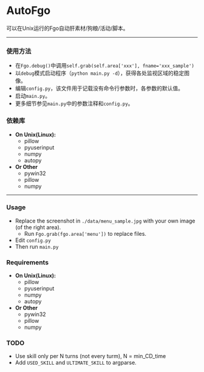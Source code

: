# AutoFgo
可以在Unix运行的Fgo自动肝素材/狗粮/活动/脚本。

---

### 使用方法

- 在`Fgo.debug()`中调用`self.grab(self.area['xxx'], fname='xxx_sample')`
- 以`debug`模式启动程序（`python main.py -d`），获得各处监视区域的稳定图像。
- 编辑`config.py`，该文件用于记载没有命令行参数时，各参数的默认值。
- 启动`main.py`。
- 更多细节参见`main.py`中的参数注释和`config.py`。

### 依赖库

- **On Unix(Linux):**
  - pillow 
  - pyuserinput
  - numpy 
  - autopy
- **Or Other**
  - pywin32
  - pillow
  - numpy

---

### Usage 

- Replace the screenshot in `./data/menu_sample.jpg` with your own image (of the right area).
  - Run `Fgo.grab(fgo.area['menu'])` to replace files.
- Edit `config.py`
- Then run `main.py`

### Requirements

- **On Unix(Linux):**
  - pillow 
  - pyuserinput
  - numpy 
  - autopy
- **Or Other**
  - pywin32
  - pillow
  - numpy

### TODO

- Use skill only per N turns (not every turm), N = min_CD_time
- Add `USED_SKILL` and `ULTIMATE_SKILL` to argparse.
